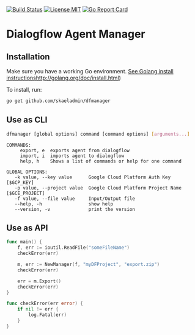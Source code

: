[![Build Status](https://travis-ci.org/skaeladmin/dfmanager.svg?branch=master)](https://travis-ci.org/skaeladmin/dfmanager)
[![License MIT](https://img.shields.io/badge/license-MIT-blue.svg)](https://raw.githubusercontent.com/skaeladmin/dfmanager/master/LICENSE)
[![Go Report Card](https://goreportcard.com/badge/github.com/skaeladmin/dfmanager)](https://goreportcard.com/report/github.com/skaeladmin/dfmanager)

# Dialogflow Agent Manager

## Installation
Make sure you have a working Go environment. [See Golang install instructions]()http://golang.org/doc/install.html)

To install, run:
```sh
go get github.com/skaeladmin/dfmanager
```

## Use as CLI

```sh
dfmanager [global options] command [command options] [arguments...]
```

```
COMMANDS:
     export, e  exports agent from dialogflow
     import, i  imports agent to dialogflow
     help, h    Shows a list of commands or help for one command

GLOBAL OPTIONS:
   -k value, --key value      Google Cloud Platform Auth Key [$GCP_KEY]
   -p value, --project value  Google Cloud Platform Project Name [$GCE_PROJECT]
   -f value, --file value     Input/Output file
   --help, -h                 show help
   --version, -v              print the version
```

## Use as API

```go
func main() {
	f, err := ioutil.ReadFile("someFileName")
	checkError(err)

	m, err := NewManager(f, "myDFProject", "export.zip")
	checkError(err)

	err = m.Export()
	checkError(err)
}

func checkError(err error) {
	if nil != err {
		log.Fatal(err)
	}
}
```
